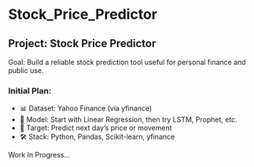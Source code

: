 # Stock_Price_Predictor

## Project: Stock Price Predictor

Goal: Build a reliable stock prediction tool useful for personal finance and public use.

### Initial Plan:
- 📊 Dataset: Yahoo Finance (via yfinance)
- 🧠 Model: Start with Linear Regression, then try LSTM, Prophet, etc.
- 📅 Target: Predict next day’s price or movement
- 🛠️ Stack: Python, Pandas, Scikit-learn, yfinance

Work In Progress...
